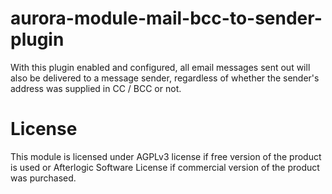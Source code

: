 # aurora-module-mail-bcc-to-sender-plugin

With this plugin enabled and configured, all email messages sent out will also be delivered to a message sender, regardless of whether the sender's address was supplied in CC / BCC or not.

# License
This module is licensed under AGPLv3 license if free version of the product is used or Afterlogic Software License if commercial version of the product was purchased.
